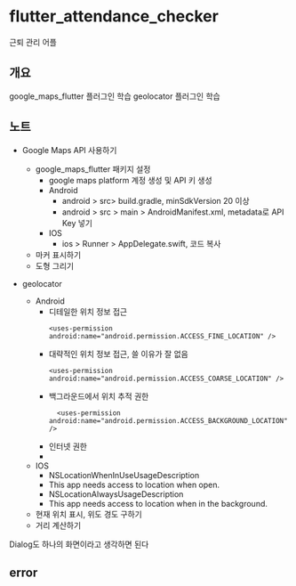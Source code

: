 # flutter_attendance_checker

근퇴 관리 어플

## 개요

google_maps_flutter 플러그인 학습
geolocator 플러그인 학습

## 노트

- Google Maps API 사용하기

  - google_maps_flutter 패키지 설정
    - google maps platform 계정 생성 및 API 키 생성
    - Android
      - android > src> build.gradle, minSdkVersion 20 이상
      - android > src > main > AndroidManifest.xml, metadata로 API Key 넣기
    - IOS
      - ios > Runner > AppDelegate.swift, 코드 복사
  - 마커 표시하기
  - 도형 그리기

- geolocator
  - Android
    - 디테일한 위치 정보 접근
      ```
      <uses-permission android:name="android.permission.ACCESS_FINE_LOCATION" />
      ```
    - 대략적인 위치 정보 접근, 쓸 이유가 잘 없음
      ```
      <uses-permission android:name="android.permission.ACCESS_COARSE_LOCATION" />
      ```
    - 백그라운드에서 위치 추적 권한
      ```
        <uses-permission android:name="android.permission.ACCESS_BACKGROUND_LOCATION" />
      ```
    - 인터넷 권한
    - <uses-permission android:name="android.permission.INTERNET" />
  - IOS
    - <key>NSLocationWhenInUseUsageDescription</key>
    - <string>This app needs access to location when open.</string>
    - <key>NSLocationAlwaysUsageDescription</key>
    - <string>This app needs access to location when in the background.</string>
  - 현재 위치 표시, 위도 경도 구하기
  - 거리 계산하기

Dialog도 하나의 화면이라고 생각하면 된다

## error

